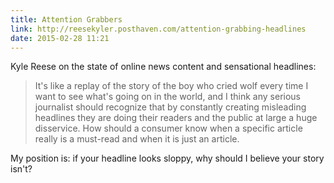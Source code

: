 ```yaml
---
title: Attention Grabbers
link: http://reesekyler.posthaven.com/attention-grabbing-headlines
date: 2015-02-28 11:21
---
```

Kyle Reese on the state of online news content and sensational headlines:

> It's like a replay of the story of the boy who cried wolf every time I want to see what's going on in the world, and I think any serious journalist should recognize that by constantly creating misleading headlines they are doing their readers and the public at large a huge disservice. How should a consumer know when a specific article really is a must-read and when it is just an article.  

My position is: if your headline looks sloppy, why should I believe your story isn't?
